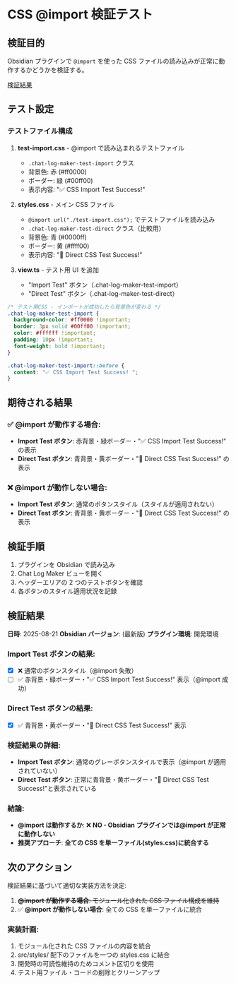 # CSS @import 検証テスト

## 検証目的

Obsidian プラグインで `@import` を使った CSS ファイルの読み込みが正常に動作するかどうかを検証する。

[検証結果](./2025-08-21-step4-6-css-consolidation.md)

## テスト設定

### テストファイル構成

1. **test-import.css** - @import で読み込まれるテストファイル

   - `.chat-log-maker-test-import` クラス
   - 背景色: 赤 (#ff0000)
   - ボーダー: 緑 (#00ff00)
   - 表示内容: "✅ CSS Import Test Success!"

2. **styles.css** - メイン CSS ファイル

   - `@import url("./test-import.css");` でテストファイルを読み込み
   - `.chat-log-maker-test-direct` クラス（比較用）
   - 背景色: 青 (#0000ff)
   - ボーダー: 黄 (#ffff00)
   - 表示内容: "🔵 Direct CSS Test Success!"

3. **view.ts** - テスト用 UI を追加
   - "Import Test" ボタン（.chat-log-maker-test-import）
   - "Direct Test" ボタン（.chat-log-maker-test-direct）

```css
/* テスト用CSS - インポートが成功したら背景色が変わる */
.chat-log-maker-test-import {
  background-color: #ff0000 !important;
  border: 3px solid #00ff00 !important;
  color: #ffffff !important;
  padding: 10px !important;
  font-weight: bold !important;
}

.chat-log-maker-test-import::before {
  content: "✅ CSS Import Test Success! ";
}
```

## 期待される結果

### ✅ @import が動作する場合:

- **Import Test ボタン**: 赤背景・緑ボーダー・"✅ CSS Import Test Success!" の表示
- **Direct Test ボタン**: 青背景・黄ボーダー・"🔵 Direct CSS Test Success!" の表示

### ❌ @import が動作しない場合:

- **Import Test ボタン**: 通常のボタンスタイル（スタイルが適用されない）
- **Direct Test ボタン**: 青背景・黄ボーダー・"🔵 Direct CSS Test Success!" の表示

## 検証手順

1. プラグインを Obsidian で読み込み
2. Chat Log Maker ビューを開く
3. ヘッダーエリアの 2 つのテストボタンを確認
4. 各ボタンのスタイル適用状況を記録

## 検証結果

**日時**: 2025-08-21
**Obsidian バージョン**: (最新版)
**プラグイン環境**: 開発環境

### Import Test ボタンの結果:

- [x] ❌ 通常のボタンスタイル（@import 失敗）
- [ ] ✅ 赤背景・緑ボーダー・"✅ CSS Import Test Success!" 表示（@import 成功）

### Direct Test ボタンの結果:

- [x] ✅ 青背景・黄ボーダー・"🔵 Direct CSS Test Success!" 表示

### 検証結果の詳細:

- **Import Test ボタン**: 通常のグレーボタンスタイルで表示（@import が適用されていない）
- **Direct Test ボタン**: 正常に青背景・黄ボーダー・"🔵 Direct CSS Test Success!"と表示されている

### 結論:

- **@import は動作するか**: ❌ **NO - Obsidian プラグインでは@import が正常に動作しない**
- **推奨アプローチ**: **全ての CSS を単一ファイル(styles.css)に統合する**

## 次のアクション

検証結果に基づいて適切な実装方法を決定:

1. ~~**@import が動作する場合**: モジュール化された CSS ファイル構成を維持~~
2. ✅ **@import が動作しない場合**: 全ての CSS を単一ファイルに統合

### 実装計画:

1. モジュール化された CSS ファイルの内容を統合
2. src/styles/ 配下のファイルを一つの styles.css に結合
3. 開発時の可読性維持のためコメント区切りを使用
4. テスト用ファイル・コードの削除とクリーンアップ

